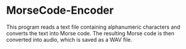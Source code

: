 # MorseCode-Encoder
 This program reads a text file containing alphanumeric characters and converts the text into Morse code. The resulting Morse code is then converted into audio, which is saved as a WAV file.

